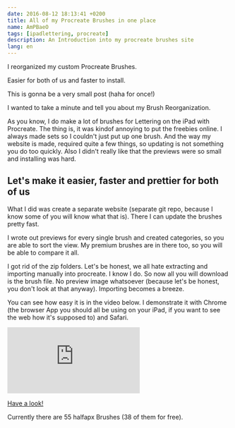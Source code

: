 ```yaml
---
date: 2016-08-12 18:13:41 +0200
title: All of my Procreate Brushes in one place
name: AmPBaeO
tags: [ipadlettering, procreate]
description: An Introduction into my procreate brushes site
lang: en
---
```

I reorganized my custom Procreate Brushes.

Easier for both of us and faster to install.

<!-- more -->

This is gonna be a very small post (haha for once!)

I wanted to take a minute and tell you about my Brush Reorganization.

As you know, I do make a lot of brushes for Lettering on the iPad with Procreate. The thing is, it was kindof annoying to put the freebies online. I always made sets so I couldn't just put up one brush. And the way my website is made, required quite a few things, so updating is not something you do too quickly. Also I didn't really like that the previews were so small and installing was hard.

## Let's make it easier, faster and prettier for both of us
What I did was create a separate website (separate git repo, because I know some of you will know what that is). There I can update the brushes pretty fast.

I wrote out previews for every single brush and created categories, so you are able to sort the view.
My premium brushes are in there too, so you will be able to compare it all.

I got rid of the zip folders. Let's be honest, we all hate extracting and importing manually into procreate. I know I do.
So now all you will download is the brush file. No preview image whatsoever (because let's be honest, you don't look at that anyway). Importing becomes a breeze.

You can see how easy it is in the video below. I demonstrate it with Chrome (the browser App you should all be using on your iPad, if you want to see the web how it's supposed to) and Safari.

<div class="video-4-3"><iframe src="https://www.youtube.com/embed/DkjDIIoPiBY" frameborder="0" allowfullscreen></iframe></div>

<a href="http://halfapx.com/procreate-brushes/" class="btn"><i class="fa fa-eye"></i> Have a look!</a>

Currently there are 55 halfapx Brushes (38 of them for free).
